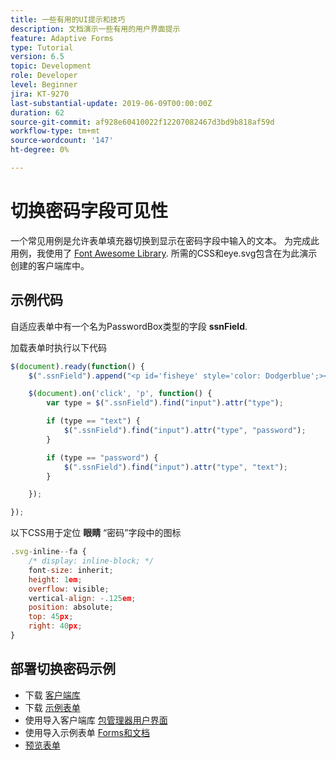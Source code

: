 ```yaml
---
title: 一些有用的UI提示和技巧
description: 文档演示一些有用的用户界面提示
feature: Adaptive Forms
type: Tutorial
version: 6.5
topic: Development
role: Developer
level: Beginner
jira: KT-9270
last-substantial-update: 2019-06-09T00:00:00Z
duration: 62
source-git-commit: af928e60410022f12207082467d3bd9b818af59d
workflow-type: tm+mt
source-wordcount: '147'
ht-degree: 0%

---
```


# 切换密码字段可见性

一个常见用例是允许表单填充器切换到显示在密码字段中输入的文本。
为完成此用例，我使用了 [Font Awesome Library](https://fontawesome.com/). 所需的CSS和eye.svg包含在为此演示创建的客户端库中。


## 示例代码

自适应表单中有一个名为PasswordBox类型的字段 **ssnField**.

加载表单时执行以下代码

```javascript
$(document).ready(function() {
    $(".ssnField").append("<p id='fisheye' style='color: Dodgerblue';><i class='fa fa-eye'></i></p>");

    $(document).on('click', 'p', function() {
        var type = $(".ssnField").find("input").attr("type");

        if (type == "text") {
            $(".ssnField").find("input").attr("type", "password");
        }

        if (type == "password") {
            $(".ssnField").find("input").attr("type", "text");
        }

    });

});
```

以下CSS用于定位 **眼睛** “密码”字段中的图标

```javascript
.svg-inline--fa {
    /* display: inline-block; */
    font-size: inherit;
    height: 1em;
    overflow: visible;
    vertical-align: -.125em;
    position: absolute;
    top: 45px;
    right: 40px;
}
```

## 部署切换密码示例

* 下载 [客户端库](assets/simple-ui-tips.zip)
* 下载 [示例表单](assets/simple-ui-tricks-form.zip)
* 使用导入客户端库 [包管理器用户界面](http://localhost:4502/crx/packmgr/index.jsp)
* 使用导入示例表单 [Forms和文档](http://localhost:4502/aem/forms.html/content/dam/formsanddocuments)
* [预览表单](http://localhost:4502/content/dam/formsanddocuments/simpleuitips/jcr:content?wcmmode=disabled)


